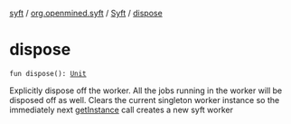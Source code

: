 [syft](../../index.md) / [org.openmined.syft](../index.md) / [Syft](index.md) / [dispose](./dispose.md)

# dispose

`fun dispose(): `[`Unit`](https://kotlinlang.org/api/latest/jvm/stdlib/kotlin/-unit/index.html)

Explicitly dispose off the worker. All the jobs running in the worker will be disposed off as well.
Clears the current singleton worker instance so the immediately next [getInstance](get-instance.md) call creates a new syft worker

